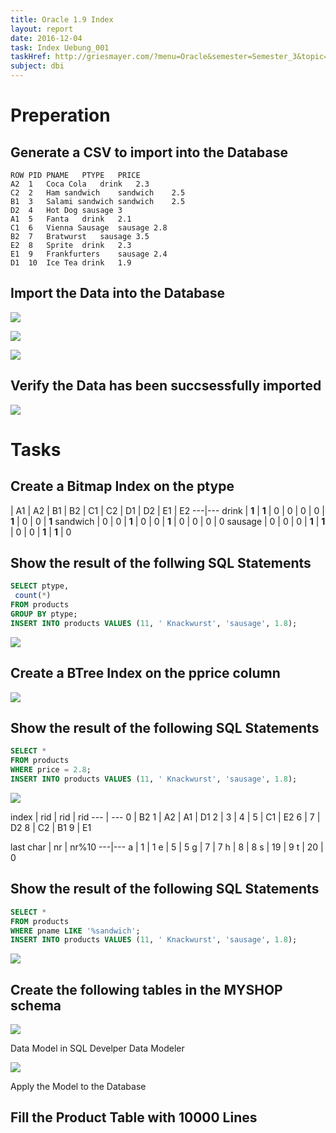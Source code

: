 ```yaml
---
title: Oracle 1.9 Index
layout: report
date: 2016-12-04
task: Index Uebung_001
taskHref: http://griesmayer.com/?menu=Oracle&semester=Semester_3&topic=09_Index
subject: dbi
---
```


# Preperation

## Generate a CSV to import into the Database
```csv
ROW	PID	PNAME	PTYPE	PRICE
A2	1	Coca Cola	drink	2.3
C2	2	Ham sandwich	sandwich	2.5
B1	3	Salami sandwich	sandwich	2.5
D2	4	Hot Dog	sausage	3
A1	5	Fanta	drink	2.1
C1	6	Vienna Sausage	sausage	2.8
B2	7	Bratwurst	sausage	3.5
E2	8	Sprite	drink	2.3
E1	9	Frankfurters	sausage	2.4
D1	10	Ice Tea	drink	1.9

```

## Import the Data into the Database

![](20161128_642x464.png)

![](20161128_635x457.png)

![](20161128_642x464.png)

## Verify the Data has been succsessfully imported

![](20161128_575x499.png)


# Tasks

## Create a Bitmap Index on the ptype

| A1 | A2 | B1 | B2 | C1 | C2 | D1 | D2 | E1 | E2
---|---
drink | **1** | **1** | 0 | 0 | 0 | 0 | **1** | 0 | 0 | **1**
sandwich | 0 | 0 | **1** | 0 | 0 | **1** | 0 | 0 | 0 | 0
sausage | 0 | 0 | 0 | **1** | **1** | 0 | 0 | **1** | **1** | 0

## Show the result of the follwing SQL Statements

```sql
SELECT ptype,
 count(*)
FROM products
GROUP BY ptype;
INSERT INTO products VALUES (11, ' Knackwurst', 'sausage', 1.8);

```
![](20161128_489x491.png)

## Create a BTree Index on the pprice column

![](20161128_391x574.png)

## Show the result of the following SQL Statements
```sql
SELECT *
FROM products
WHERE price = 2.8;
INSERT INTO products VALUES (11, ' Knackwurst', 'sausage', 1.8);
```

![](20161128_454x421.png)

index | rid | rid | rid
--- | ---
0 | B2
1 | A2 | A1 | D1
2 |
3 |
4 |
5 | C1 | E2
6 |
7 | D2
8 | C2 | B1
9 | E1

last char | nr | nr%10
---|---
a | 1 | 1
e | 5 | 5
g | 7 | 7
h | 8 | 8
s | 19 | 9
t | 20 | 0

## Show the result of the following SQL Statements

```sql
SELECT *
FROM products
WHERE pname LIKE '%sandwich';
INSERT INTO products VALUES (11, ' Knackwurst', 'sausage', 1.8);
```

![](20161128_561x512.png)

## Create the following tables in the MYSHOP schema

![](20161128_503x283.png)

Data Model in SQL Develper Data Modeler

![](20161128_1008x189.png)

Apply the Model to the Database

## Fill the Product Table with 10000 Lines
